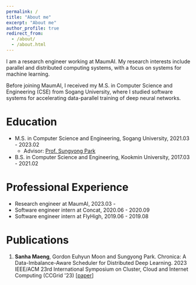```yaml
---
permalink: /
title: "About me"
excerpt: "About me"
author_profile: true
redirect_from: 
  - /about/
  - /about.html
---
```


I am a research engineer working at MaumAI.
My research interests include parallel and distributed computing systems, with a focus on systems for machine learning.

Before joining MaumAI, I received my M.S. in Computer Science and Engineering (CSE) from Sogang University, where I studied software systems for accelerating data-parallel training of deep neural networks.

Education
=========
- M.S. in Computer Science and Engineering, Sogang University, 2021.03 - 2023.02
  - Advisor: [Prof. Sungyong Park](https://sites.google.com/view/parksy)
- B.S. in Computer Science and Engineering, Kookmin University, 2017.03 - 2021.02

Professional Experience
=======================
- Research engineer at MaumAI, 2023.03 -
- Software engineer intern at Concat, 2020.06 - 2020.09
- Software engineer intern at FlyHigh, 2019.06 - 2019.08

Publications
============
1. __Sanha Maeng__, Gordon Euhyun Moon and Sungyong Park. Chronica: A Data-Imbalance-Aware Scheduler for Distributed Deep Learning. 2023 IEEE/ACM 23rd International Symposium on Cluster, Cloud and Internet Computing (CCGrid '23) [[paper](https://9rum.github.io/files/ccgrid23_chronica.pdf)]
